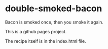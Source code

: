 # double-smoked-bacon
Bacon is smoked once, then you smoke it again. 

This is a github pages project. 

The recipe itself is in the index.html file. 
